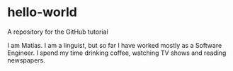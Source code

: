 # hello-world
A repository for the GitHub tutorial

I am Matías. I am a linguist, but so far I have worked mostly as a Software Engineer.
I spend my time drinking coffee, watching TV shows and reading newspapers.
